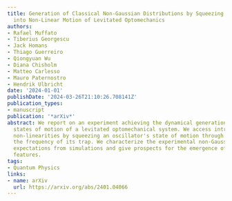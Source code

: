 ```yaml
---
title: Generation of Classical Non-Gaussian Distributions by Squeezing a Thermal State
  into Non-Linear Motion of Levitated Optomechanics
authors:
- Rafael Muffato
- Tiberius Georgescu
- Jack Homans
- Thiago Guerreiro
- Qiongyuan Wu
- Diana Chisholm
- Matteo Carlesso
- Mauro Paternostro
- Hendrik Ulbricht
date: '2024-01-01'
publishDate: '2024-03-26T21:10:26.708141Z'
publication_types:
- manuscript
publication: '*arXiv*'
abstract: We report on an experiment achieving the dynamical generation of non-Gaussian
  states of motion of a levitated optomechanical system. We access intrinsic Duffing-like
  non-linearities by squeezing an oscillator's state of motion through rapidly switching
  the frequency of its trap. We characterize the experimental non-Gaussian state against
  expectations from simulations and give prospects for the emergence of genuine non-classical
  features.
tags:
- Quantum Physics
links:
- name: arXiv
  url: https://arxiv.org/abs/2401.04066
---
```

